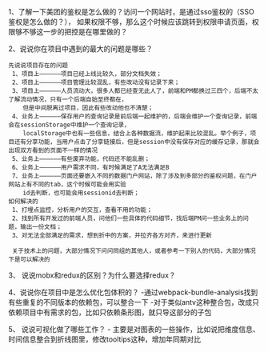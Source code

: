 1、了解一下美团的鉴权是怎么做的？访问一个网站时，是通过sso鉴权的（SSO鉴权是怎么做的？），
   如果权限不够，那么这个时候应该跳转到权限申请页面，权限够不够这一步的把控是在哪里做的？


2、说说你在项目中遇到的最大的问题是哪些？

    先说说项目存在的问题
     1、项目上——————项目已经上线比较久，部分文档失效；
     2、项目上——————项目管理比较混乱，有些改动没有记录下来；
     3、项目上——————人员流动大，很多人都已经查无此人了，前端和PM都换过三四个，后端不太了解流动情况，只有一个后端自始至终都在，
        但是中间脱离过项目，因此有些改动他也不清楚；
     4、业务上——————保存用户的查询记录是前后端一起维护的，后端会维护一个查询记录，前端会在sessionStorage中维护一个查询记录，
        localStorage中也有一些信息，结合上各种数据流，维护起来比较混乱。举个例子，项目还有分享功能，当用户点击了分享链接后，但是session中没有保存对应的缓存记录，那就会出现双方看到的页面不一样的情况
     5、业务上——————有些废弃功能，代码还不能乱删；
     6、业务上——————用户需求不同，有时候满足了A无法满足B
     7、业务上——————页面还要嵌入不同的数据门户网站，除了涉及到多部分的鉴权问题，在门户网站上有不同的tab，这个时候可能会用实验
        id去判断，也可能会用sessionid去判断；
    如何解决的
     1、打埋点监控，分析用户的交互，查看不用的功能；
     2、找到所有开发过的前端人员，问他们一些具体的代码细节，找后端PM问一些业务上的问题，输出一份文档；
     3、对无法全部满足的需求，想到折中的方案，并拉齐各方对齐，来进行更新

     关于技术上的问题，大部分情况下问问同组的其他人，或者参考一下别人的代码，大部分情况下是可以解决的

3、 说说mobx和redux的区别？为什么要选择redux？

4、说说你在项目中是怎么优化包体积的？
   -通过webpack-bundle-analysis找到有些重复的不同版本的依赖包，可以整合一下
   -对于类似antv这种整合包，改成只依赖项目中有需求的包，比如只依赖条形图，就只导这部分的子包

5、 说说可视化做了哪些工作？
    - 主要是对图表的一些操作，比如说把维度信息、时间信息整合到折线图里，修改tooltips这种，增加年同期对比
    